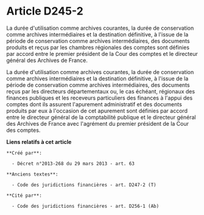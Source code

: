 # Article D245-2

La durée d'utilisation comme archives courantes, la durée de conservation comme archives intermédiaires et la destination
définitive, à l'issue de la période de conservation comme archives intermédiaires, des documents produits et reçus par les
chambres régionales des comptes sont définies par accord entre le premier président de la Cour des comptes et le directeur
général des Archives de France. 

La durée d'utilisation comme archives courantes, la durée de conservation comme archives intermédiaires et la destination
définitive, à l'issue de la période de conservation comme archives intermédiaires, des documents reçus par les   directeurs
départementaux ou, le cas échéant, régionaux des finances publiques  et les receveurs particuliers des finances à l'appui des
comptes dont ils assurent l'apurement administratif et des documents produits par eux à l'occasion de cet apurement sont
définies par accord entre le directeur général de la comptabilité publique et le directeur général des Archives de France
avec l'agrément du premier président de la Cour des comptes.

**Liens relatifs à cet article**

	**Créé par**:

	  - Décret n°2013-268 du 29 mars 2013 - art. 63

	**Anciens textes**:

	  - Code des juridictions financières - art. D247-2 (T)

	**Cité par**:

	  - Code des juridictions financières - art. D256-1 (Ab)
